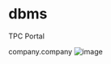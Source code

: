 # dbms
TPC Portal


company.company
![image](https://user-images.githubusercontent.com/94983670/231472619-95fcc86b-b95d-4e33-91ea-1015be8e62a6.png)




